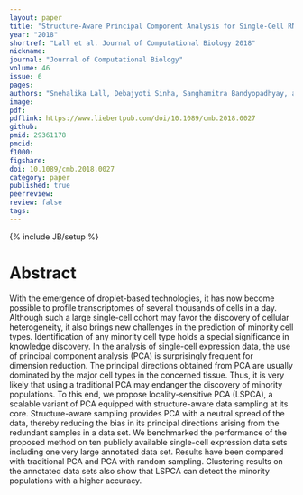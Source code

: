 ```yaml
---
layout: paper
title: "Structure-Aware Principal Component Analysis for Single-Cell RNA-seq Data"
year: "2018"
shortref: "Lall et al. Journal of Computational Biology 2018"
nickname:
journal: "Journal of Computational Biology"
volume: 46
issue: 6
pages:
authors: "Snehalika Lall, Debajyoti Sinha, Sanghamitra Bandyopadhyay, and Debarka Sengupta"
image: 
pdf:
pdflink: https://www.liebertpub.com/doi/10.1089/cmb.2018.0027
github: 
pmid: 29361178
pmcid:
f1000:
figshare:
doi: 10.1089/cmb.2018.0027
category: paper
published: true
peerreview:
review: false
tags:
---
```

{% include JB/setup %}


# Abstract

With the emergence of droplet-based technologies, it has now become possible to profile transcriptomes of several thousands of cells in a day. Although such a large single-cell cohort may favor the discovery of cellular heterogeneity, it also brings new challenges in the prediction of minority cell types. Identification of any minority cell type holds a special significance in knowledge discovery. In the analysis of single-cell expression data, the use of principal component analysis (PCA) is surprisingly frequent for dimension reduction. The principal directions obtained from PCA are usually dominated by the major cell types in the concerned tissue. Thus, it is very likely that using a traditional PCA may endanger the discovery of minority populations. To this end, we propose locality-sensitive PCA (LSPCA), a scalable variant of PCA equipped with structure-aware data sampling at its core. Structure-aware sampling provides PCA with a neutral spread of the data, thereby reducing the bias in its principal directions arising from the redundant samples in a data set. We benchmarked the performance of the proposed method on ten publicly available single-cell expression data sets including one very large annotated data set. Results have been compared with traditional PCA and PCA with random sampling. Clustering results on the annotated data sets also show that LSPCA can detect the minority populations with a higher accuracy.
